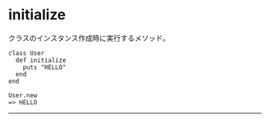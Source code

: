 # initialize
クラスのインスタンス作成時に実行するメソッド。
~~~
class User
  def initialize
    puts "HELLO"
  end
end

User.new
=> HELLO
~~~
***

